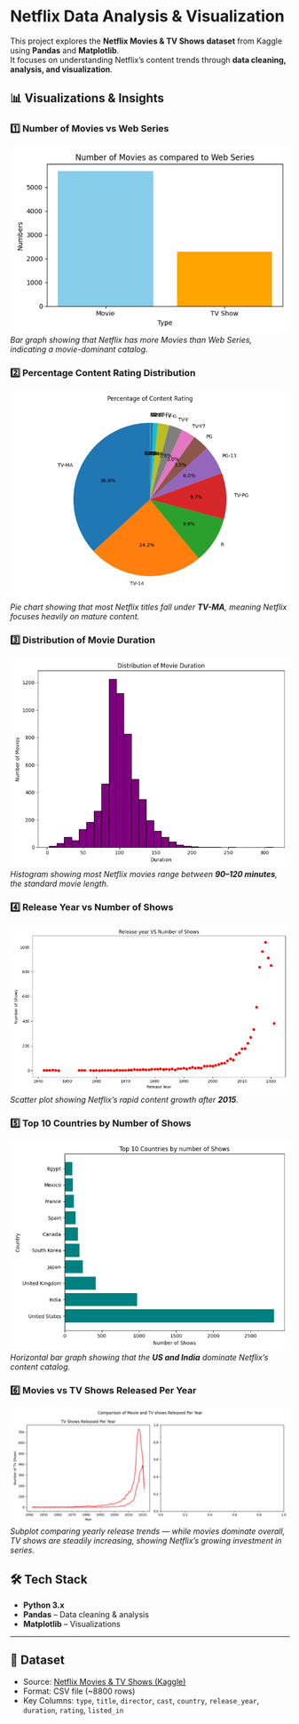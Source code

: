 # Netflix Data Analysis & Visualization

This project explores the **Netflix Movies & TV Shows dataset** from Kaggle using **Pandas** and **Matplotlib**.  
It focuses on understanding Netflix’s content trends through **data cleaning, analysis, and visualization**.  


## 📊 Visualizations & Insights  

### 1️⃣ Number of Movies vs Web Series  
![Movies vs Web Series](images/movie_vs_shows.png)  
*Bar graph showing that Netflix has more Movies than Web Series, indicating a movie-dominant catalog.*  



### 2️⃣ Percentage Content Rating Distribution  
![Content Rating Pie Chart](images/content_rating.png)  
*Pie chart showing that most Netflix titles fall under **TV-MA**, meaning Netflix focuses heavily on mature content.*  



### 3️⃣ Distribution of Movie Duration  
![Movie Duration Histogram](images/duration_distribution.png)  
*Histogram showing most Netflix movies range between **90–120 minutes**, the standard movie length.*  



### 4️⃣ Release Year vs Number of Shows  
![Release Year vs Shows](images/release_year.png)  
*Scatter plot showing Netflix’s rapid content growth after **2015**.*  




### 5️⃣ Top 10 Countries by Number of Shows  
![Top Countries](images/top_10_country.png)  
*Horizontal bar graph showing that the **US and India** dominate Netflix’s content catalog.*  




### 6️⃣ Movies vs TV Shows Released Per Year  
![Movies vs TV Shows Subplot](images/comparison_tv_movie.png)  
*Subplot comparing yearly release trends — while movies dominate overall, TV shows are steadily increasing, showing Netflix’s growing investment in series.*  




## 🛠️ Tech Stack  
- **Python 3.x**  
- **Pandas** – Data cleaning & analysis  
- **Matplotlib** – Visualizations  

---


## 📂 Dataset  
- Source: [Netflix Movies & TV Shows (Kaggle)](https://www.kaggle.com/shivamb/netflix-shows)  
- Format: CSV file (~8800 rows)  
- Key Columns: `type`, `title`, `director`, `cast`, `country`, `release_year`, `duration`, `rating`, `listed_in`  




